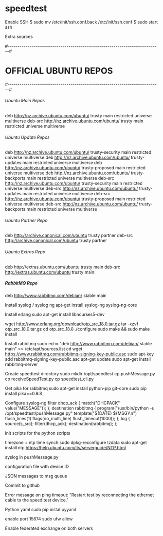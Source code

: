 # speedtest

Enable SSH
$ sudo mv /etc/init/ssh.conf.back /etc/init/ssh.conf
$ sudo start ssh


Extra sources

#------------------------------------------------------------------------------#
#                            OFFICIAL UBUNTU REPOS                             #
#------------------------------------------------------------------------------#


###### Ubuntu Main Repos
deb http://nz.archive.ubuntu.com/ubuntu/ trusty main restricted universe multiverse 
deb-src http://nz.archive.ubuntu.com/ubuntu/ trusty main restricted universe multiverse 

###### Ubuntu Update Repos
deb http://nz.archive.ubuntu.com/ubuntu/ trusty-security main restricted universe multiverse 
deb http://nz.archive.ubuntu.com/ubuntu/ trusty-updates main restricted universe multiverse 
deb http://nz.archive.ubuntu.com/ubuntu/ trusty-proposed main restricted universe multiverse 
deb http://nz.archive.ubuntu.com/ubuntu/ trusty-backports main restricted universe multiverse 
deb-src http://nz.archive.ubuntu.com/ubuntu/ trusty-security main restricted universe multiverse 
deb-src http://nz.archive.ubuntu.com/ubuntu/ trusty-updates main restricted universe multiverse 
deb-src http://nz.archive.ubuntu.com/ubuntu/ trusty-proposed main restricted universe multiverse 
deb-src http://nz.archive.ubuntu.com/ubuntu/ trusty-backports main restricted universe multiverse 

###### Ubuntu Partner Repo
deb http://archive.canonical.com/ubuntu trusty partner
deb-src http://archive.canonical.com/ubuntu trusty partner

###### Ubuntu Extras Repo
deb http://extras.ubuntu.com/ubuntu trusty main
deb-src http://extras.ubuntu.com/ubuntu trusty main

##### RabbitMQ Repo
deb http://www.rabbitmq.com/debian/ stable main

Install syslog / syslog ng
apt-get install syslog-ng syslog-ng-core

Install erlang
sudo apt-get install libncurses5-dev

wget http://www.erlang.org/download/otp_src_18.0.tar.gz
tar -xzvf otp_src_18.0.tar.gz
cd otp_src_18.0
./configure
sudo make && sudo make install

Install rabbitmq
sudo echo "deb http://www.rabbitmq.com/debian/ stable main" >> /etc/apt/sources.list
cd
wget https://www.rabbitmq.com/rabbitmq-signing-key-public.asc
sudo apt-key add rabbitmq-signing-key-public.asc
apt-get update
sudo apt-get install rabbitmq-server

Create speedtest directory
sudo mkdir /opt/speedtest
cp pushMessage.py
cp receiveSpeedTest.py
cp speedtest_cli.py

Get pika for rabbitmq
sudo apt-get install python-pip git-core
sudo pip install pika==0.9.8

Configure syslog-ng
filter dhcp_ack { match("DHCPACK" value("MESSAGE")); };
destination rabbitmq { program("/usr/bin/python -u /opt/speedtest/pushMessage.py" template("${DATE} ${MSG}\n") flush_lines(1) flags(no_multi_line) flush_timeout(1000)); };
log { source(s_src); filter(dhcp_ack); destination(rabbitmq); };

init scripts for the python scripts

timezone + ntp time synch
sudo dpkg-reconfigure tzdata
sudo apt-get install ntp
https://help.ubuntu.com/lts/serverguide/NTP.html

syslog in pushMessage.py

configuration file with device ID

JSON messages to msg queue

Commit to github

Error message on ping timeout: "Restart test by reconnecting the ethernet cable to the speed test device."

Python yaml
sudo pip instal pyyaml

enable port 15674 
sudo ufw allow

Enable federated exchange on both servers
